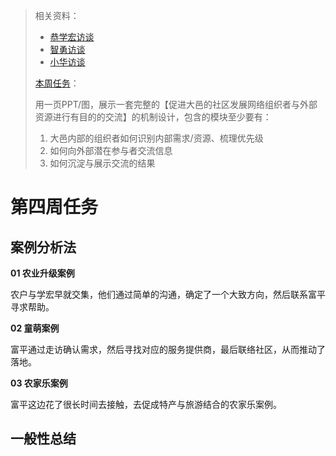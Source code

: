 > 相关资料：
>
> - [恭学宏访谈](https://dscwelmxyn.feishu.cn/minutes/obcng12j635154w4987552yi)
> - [智勇访谈](https://dscwelmxyn.feishu.cn/minutes/obcnhqdotr7b2h5x8vw3izjb)
> - [小华访谈](https://dscwelmxyn.feishu.cn/minutes/obcnif531ircn63z8kzpi8fp)
>
> [本周任务](https://ufnhxz2l93.feishu.cn/docs/doccn5sg3LI3bdeHTjToOSoQsBg)：
>
> 用一页PPT/图，展示一套完整的【促进大邑的社区发展网络组织者与外部资源进行有目的的交流】的机制设计，包含的模块至少要有：
>
> 1. 大邑内部的组织者如何识别内部需求/资源、梳理优先级
> 2. 如何向外部潜在参与者交流信息
> 3. 如何沉淀与展示交流的结果

# 第四周任务

## 案例分析法

**01 农业升级案例**

农户与学宏早就交集，他们通过简单的沟通，确定了一个大致方向，然后联系富平寻求帮助。



**02 童萌案例**

富平通过走访确认需求，然后寻找对应的服务提供商，最后联络社区，从而推动了落地。



**03 农家乐案例**

富平这边花了很长时间去接触，去促成特产与旅游结合的农家乐案例。



## 一般性总结

